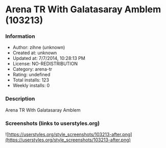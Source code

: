 # Arena TR With Galatasaray Amblem (103213)

### Information
- Author: zihne (unknown)
- Created at: unknown
- Updated at: 7/7/2014, 10:28:13 PM
- License: NO-REDISTRIBUTION
- Category: arena-tr
- Rating: undefined
- Total installs: 123
- Weekly installs: 0


### Description
Arena TR With Galatasaray Amblem


### Screenshots (links to userstyles.org)
![https://userstyles.org/style_screenshots/103213-after.png](https://userstyles.org/style_screenshots/103213-after.png)


